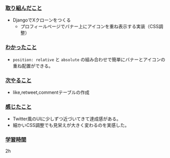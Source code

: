 ### <u>取り組んだこと</u>
- DjangoでXクローンをつくる
    - プロフィールページでバナー上にアイコンを重ね表示する実装（CSS調整）

### <u>わかったこと</u>
- `position: relative` と `absolute` の組み合わせで簡単にバナーとアイコンの重ね配置ができる。

### <u>次やること</u>
- like,retweet,commentテーブルの作成

### <u>感じたこと</u>
- Twitter風のUIに少しずつ近づいてきて達成感がある。
- 細かいCSS調整でも見栄えが大きく変わるのを実感した。

### <u>学習時間</u>
2h